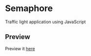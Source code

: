 # Semaphore
Traffic light application using JavaScript

## Preview
Preview it [here](https://rawgit.com/happyHooman/Semaphore/master/index.html)